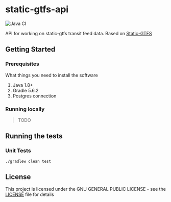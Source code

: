 # static-gtfs-api 

![Java CI](https://github.com/phakk/static-gtfs-api/workflows/Java%20CI/badge.svg?branch=master&event=push)

API for working on static-gtfs transit feed data. Based on [Static-GTFS](https://github.com/google/transit/blob/master/gtfs/spec/en/reference.md)

## Getting Started

### Prerequisites

What things you need to install the software

1. Java 1.8+
2. Gradle 5.6.2
3. Postgres connection

### Running locally

> TODO

## Running the tests

### Unit Tests
```shell script
./gradlew clean test
```

## License

This project is licensed under the GNU GENERAL PUBLIC LICENSE - see the [LICENSE](LICENSE) file for details
